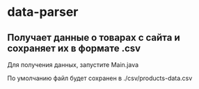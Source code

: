 # data-parser
## Получает данные о товарах с сайта и сохраняет их в формате .csv
Для получения данных, запустите Main.java

По умолчанию файл будет сохранен в ./csv/products-data.csv
